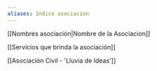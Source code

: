 ```yaml
---
aliases: Indice asociacion
---
```


[[Nombres asociación|Nombre de la Asociacion]]

[[Servicios que brinda la asociación]]

[[Asociación Civil - 'Lluvia de Ideas']]